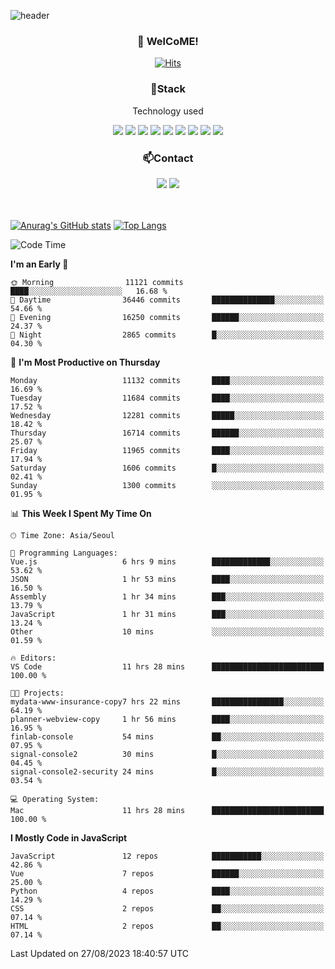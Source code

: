 ![header](https://capsule-render.vercel.app/api?type=waving&color=gradient&height=200&text=Kyungjoon&fontAlign=70&fontAlignY=40&animation=twinkling)

<h3 align="center">👋 WelCoME!</h3>

<div align=center>
  
[![Hits](https://hits.seeyoufarm.com/api/count/incr/badge.svg?url=https%3A%2F%2Fgithub.com%2Fuvula6921&count_bg=%2322BAC9&title_bg=%23827F7F&icon=iconify.svg&icon_color=%2325A27F&title=visits&edge_flat=false)](https://hits.seeyoufarm.com)
  
</div>
<h3 align="center">📌Stack</h3>
<p align="center">Technology used</p>
<div align="center"><img src="https://img.shields.io/badge/HTML5-E34F26?style=flat-square&logo=HTML5&logoColor=white"></img> <img src="https://img.shields.io/badge/CSS3-0A84FF?style=flat-square&logo=CSS3&logoColor=white"></img> <img src="https://img.shields.io/badge/JavaScript-FFCD11?style=flat-square&logo=JavaScript&logoColor=white"></img> <img src="https://img.shields.io/badge/React-00BCF6?style=flat-square&logo=React&logoColor=white"></img> <img src="https://img.shields.io/badge/jQuery-3655FF?style=flat-square&logo=jQuery&logoColor=white"></img> <img src="https://img.shields.io/badge/Ruby-E0115F?style=flat-square&logo=Ruby&logoColor=white"></img> <img src="https://img.shields.io/badge/Python-4B8BBE?style=flat-square&logo=Python&logoColor=white"></img> <img src="https://img.shields.io/badge/Vue-4FC08D?style=flat-square&logo=Vue.js&logoColor=white"></img> <img src="https://img.shields.io/badge/Nuxt-00DC82?style=flat-square&logo=Nuxt.js&logoColor=white"></img></div>

<h3 align="center">📫Contact</h3>
<div align="center"><a href="https://velog.io/@uvula6921/"><img src="https://img.shields.io/badge/Blog-20c997?style=flat-square&logo=V&logoColor=white"/></a> <a href="pkj6921@gmail.com"><img src="https://img.shields.io/badge/Gmail-EA4335?style=flat-square&logo=Gmail&logoColor=white"/></a></div>
<br>
<br>

[![Anurag's GitHub stats](https://github-readme-stats.vercel.app/api?username=uvula6921&hide=stars,issues&show_icons=true&count_private=true&theme=tokyonight)](https://github.com/anuraghazra/github-readme-stats)
[![Top Langs](https://github-readme-stats.vercel.app/api/top-langs/?username=uvula6921&hide=css,jupyter%20notebook,html&exclude_repo=uvula6921,uvula6921.github.io&layout=compact&langs_count=8)](https://github.com/anuraghazra/github-readme-stats)

<!--START_SECTION:waka-->
![Code Time](http://img.shields.io/badge/Code%20Time-1%2C806%20hrs%2024%20mins-blue)

**I'm an Early 🐤** 

```text
🌞 Morning                11121 commits       ████░░░░░░░░░░░░░░░░░░░░░   16.68 % 
🌆 Daytime                36446 commits       ██████████████░░░░░░░░░░░   54.66 % 
🌃 Evening                16250 commits       ██████░░░░░░░░░░░░░░░░░░░   24.37 % 
🌙 Night                  2865 commits        █░░░░░░░░░░░░░░░░░░░░░░░░   04.30 % 
```
📅 **I'm Most Productive on Thursday** 

```text
Monday                   11132 commits       ████░░░░░░░░░░░░░░░░░░░░░   16.69 % 
Tuesday                  11684 commits       ████░░░░░░░░░░░░░░░░░░░░░   17.52 % 
Wednesday                12281 commits       █████░░░░░░░░░░░░░░░░░░░░   18.42 % 
Thursday                 16714 commits       ██████░░░░░░░░░░░░░░░░░░░   25.07 % 
Friday                   11965 commits       ████░░░░░░░░░░░░░░░░░░░░░   17.94 % 
Saturday                 1606 commits        █░░░░░░░░░░░░░░░░░░░░░░░░   02.41 % 
Sunday                   1300 commits        ░░░░░░░░░░░░░░░░░░░░░░░░░   01.95 % 
```


📊 **This Week I Spent My Time On** 

```text
🕑︎ Time Zone: Asia/Seoul

💬 Programming Languages: 
Vue.js                   6 hrs 9 mins        █████████████░░░░░░░░░░░░   53.62 % 
JSON                     1 hr 53 mins        ████░░░░░░░░░░░░░░░░░░░░░   16.50 % 
Assembly                 1 hr 34 mins        ███░░░░░░░░░░░░░░░░░░░░░░   13.79 % 
JavaScript               1 hr 31 mins        ███░░░░░░░░░░░░░░░░░░░░░░   13.24 % 
Other                    10 mins             ░░░░░░░░░░░░░░░░░░░░░░░░░   01.59 % 

🔥 Editors: 
VS Code                  11 hrs 28 mins      █████████████████████████   100.00 % 

🐱‍💻 Projects: 
mydata-www-insurance-copy7 hrs 22 mins       ████████████████░░░░░░░░░   64.19 % 
planner-webview-copy     1 hr 56 mins        ████░░░░░░░░░░░░░░░░░░░░░   16.95 % 
finlab-console           54 mins             ██░░░░░░░░░░░░░░░░░░░░░░░   07.95 % 
signal-console2          30 mins             █░░░░░░░░░░░░░░░░░░░░░░░░   04.45 % 
signal-console2-security 24 mins             █░░░░░░░░░░░░░░░░░░░░░░░░   03.54 % 

💻 Operating System: 
Mac                      11 hrs 28 mins      █████████████████████████   100.00 % 
```

**I Mostly Code in JavaScript** 

```text
JavaScript               12 repos            ███████████░░░░░░░░░░░░░░   42.86 % 
Vue                      7 repos             ██████░░░░░░░░░░░░░░░░░░░   25.00 % 
Python                   4 repos             ████░░░░░░░░░░░░░░░░░░░░░   14.29 % 
CSS                      2 repos             ██░░░░░░░░░░░░░░░░░░░░░░░   07.14 % 
HTML                     2 repos             ██░░░░░░░░░░░░░░░░░░░░░░░   07.14 % 
```




 Last Updated on 27/08/2023 18:40:57 UTC
<!--END_SECTION:waka-->
